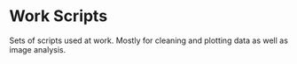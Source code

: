 # Work Scripts

Sets of scripts used at work. Mostly for cleaning and plotting data as well as image analysis.
